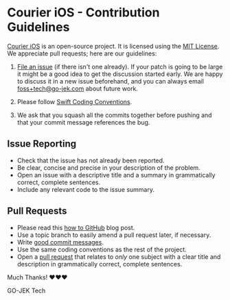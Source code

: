 # Courier iOS - Contribution Guidelines

[Courier iOS][1] is an open-source project.
It is licensed using the [MIT License][2].
We appreciate pull requests; here are our guidelines:

1.  [File an issue][3]
    (if there isn't one already). If your patch
    is going to be large it might be a good idea to get the
    discussion started early.  We are happy to discuss it in a
    new issue beforehand, and you can always email
    <foss+tech@go-jek.com> about future work.

2.  Please follow [Swift Coding Conventions][4].

3.  We ask that you squash all the commits together before
    pushing and that your commit message references the bug.

## Issue Reporting
- Check that the issue has not already been reported.
- Be clear, concise and precise in your description of the problem.
- Open an issue with a descriptive title and a summary in grammatically correct,
  complete sentences.
- Include any relevant code to the issue summary.

## Pull Requests
- Please read this [how to GitHub][5] blog post.
- Use a topic branch to easily amend a pull request later, if necessary.
- Write [good commit messages][6].
- Use the same coding conventions as the rest of the project.
- Open a [pull request][7] that relates to *only* one subject with a clear title
  and description in grammatically correct, complete sentences.

Much Thanks! ❤❤❤

GO-JEK Tech

[1]: https://github.com/gojekfarm/courier-iOS
[2]: https://opensource.org/licenses/MIT
[3]: https://github.com/gojekfarm/courier-iOS/issues
[4]: https://google.github.io/swift/
[5]: http://gun.io/blog/how-to-github-fork-branch-and-pull-request
[6]: http://tbaggery.com/2008/04/19/a-note-about-git-commit-messages.html
[7]: https://help.github.com/articles/using-pull-requests
